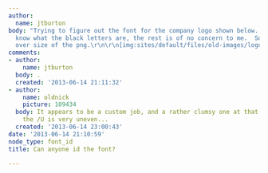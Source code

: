 ```yaml
---
author:
  name: jtburton
body: "Trying to figure out the font for the company logo shown below.  I need to
  know what the black letters are, the rest is of no concern to me.  Sorry for the
  over size of the png.\r\n\r\n[img:sites/default/files/old-images/logo vectorial_5084.png]"
comments:
- author:
    name: jtburton
  body: .
  created: '2013-06-14 21:11:32'
- author:
    name: oldnick
    picture: 109434
  body: It appears to be a custom job, and a rather clumsy one at that. The bowl of
    the /U is very uneven...
  created: '2013-06-14 23:00:43'
date: '2013-06-14 21:10:59'
node_type: font_id
title: Can anyone id the font?

---
```

